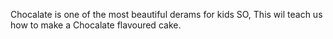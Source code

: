 Chocalate is one of the most beautiful derams for kids 
SO, 
This wil teach  us how to make a Chocalate flavoured cake.